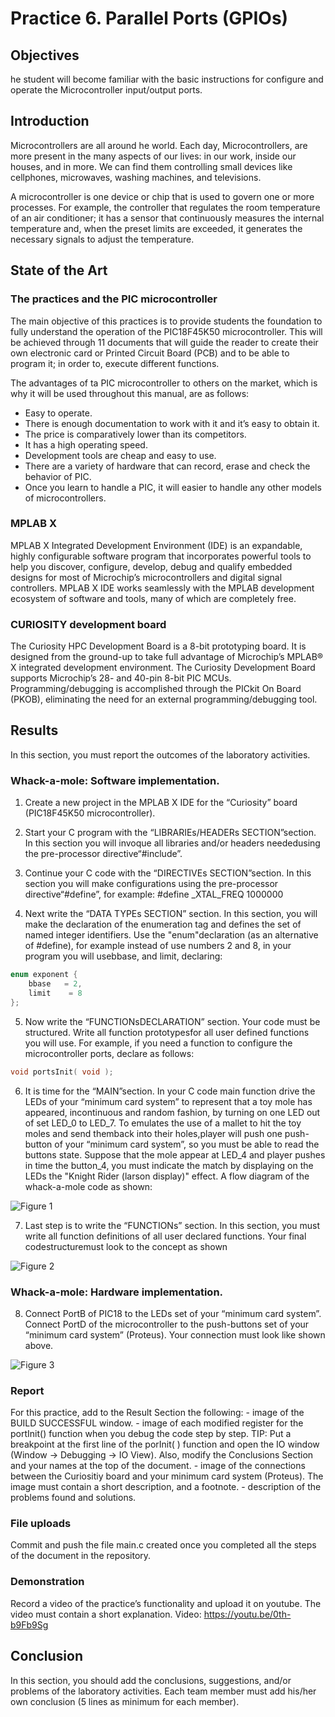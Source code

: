 # Practice 6. Parallel Ports (GPIOs)


## Objectives
he   student   will   become   familiar   with   the   basic instructions for configure and operate the Microcontroller input/output ports.

## Introduction

Microcontrollers are all around  he world. Each day, Microcontrollers, are more present in the many aspects of our lives: in our work, inside our houses, and in more. We can find them controlling small devices like cellphones, microwaves, washing machines, and televisions.

A microcontroller is one device or chip that is used to govern one or more processes. For example, the controller that regulates the room temperature of an air conditioner; it has a sensor that continuously measures the internal temperature and, when the preset limits are exceeded, it generates the necessary signals to adjust the temperature.

## State of the Art

### The practices and the PIC microcontroller

The main objective of this practices is to provide students the foundation to fully understand the operation of the PIC18F45K50 microcontroller. This will be achieved through 11 documents that will guide the reader to create their own electronic card or Printed Circuit Board (PCB) and to be able to program it; in order to, execute different functions.

The advantages of ta PIC microcontroller to others on the market, which is why it will be used throughout this manual, are as follows:

- Easy to operate.
- There is enough documentation to work with it and it’s easy to obtain it.
- The price is comparatively lower than its competitors.
- It has a high operating speed.
- Development tools are cheap and easy to use.
- There are a variety of hardware that can record, erase and check the behavior of PIC.
- Once you learn to handle a PIC, it will easier to handle any other models of microcontrollers.


### MPLAB X
MPLAB X Integrated Development Environment (IDE) is an expandable, highly configurable software program that incorporates powerful tools to help you discover, configure, develop, debug and qualify embedded designs for most of Microchip’s microcontrollers and digital signal controllers. MPLAB X IDE works seamlessly with the MPLAB development ecosystem of software and tools, many of which are completely free. 

### CURIOSITY development board
The Curiosity HPC Development Board is a 8-bit prototyping board. It is designed from the ground-up to take full advantage of Microchip’s MPLAB® X integrated development environment. The Curiosity Development Board supports Microchip’s 28- and 40-pin 8-bit PIC MCUs. Programming/debugging is accomplished through the PICkit On Board (PKOB), eliminating the need for an external programming/debugging tool.


## Results

In this section, you must report the outcomes of the laboratory activities.

###  Whack-a-mole: Software implementation.

1. Create a new project in the MPLAB X IDE for the “Curiosity” board (PIC18F45K50  microcontroller). 

2. Start your C program with the “LIBRARIEs/HEADERs SECTION”section. In this section you will invoque  all  libraries  and/or  headers  neededusing  the pre-processor directive“#include”.

3. Continue  your C code with the “DIRECTIVEs SECTION”section. In this section you will make configurations using the pre-processor directive“#define”, for example: #define \_XTAL\_FREQ 1000000

4. Next write the “DATA TYPEs SECTION” section. In this section, you will make the declaration of the enumeration tag and defines the set of named integer identifiers. Use the "enum"declaration (as an alternative of #define), for example instead of use numbers 2 and 8, in your program you will usebbase, and limit, declaring: 

```c
enum exponent {  
    bbase   = 2,
    limit    = 8 
};

```

5. Now write the “FUNCTIONsDECLARATION” section. Your code must be structured. Write all function prototypesfor all user defined functions you will use. For example, if you need a function to configure the microcontroller ports, declare as follows: 

```c
void portsInit( void );
```

6. It is time for the “MAIN”section. In your C code main function drive the LEDs of your “minimum card system” to represent that a toy mole has appeared, incontinuous and random fashion, by turning on one LED out of set LED\_0 to LED\_7. To emulates the use of a mallet to hit the toy moles and send themback into their holes,player will push one push-button of your “minimum card system”, so you must be able to read the buttons state. Suppose that the mole appear at LED\_4 and player pushes in time the  button\_4, you  must indicate the match by displaying on the LEDs the "Knight Rider (larson  display)" effect. A flow diagram of the whack-a-mole code as shown:

![Figure 1](./img/fig1.png)

7. Last step is to write the “FUNCTIONs” section. In this section, you must write all function definitions of all user declared functions. Your final codestructuremust look to the concept as shown

![Figure 2](./img/fig2.png)

### Whack-a-mole: Hardware implementation.

8. Connect PortB of PIC18 to the LEDs set of your “minimum card system”. Connect PortD of the microcontroller to the push-buttons set of your “minimum card system” (Proteus). Your connection must look like shown above. 

![Figure 3](./img/fig3.png)

### Report
For this practice, add to the Result Section the following:
    - image of the BUILD SUCCESSFUL window.
    - image of each modified register for the portInit() function when you debug the code step by step. TIP: Put a breakpoint at the first line of the porInit( ) function and open the IO window (Window → Debugging → IO View). Also, modify the Conclusions Section and your names at the top of the document.
    - image of the connections between the Curiositiy board and  your  minimum  card  system (Proteus).  The  image must contain a short description, and a footnote.
    - description of the problems found and solutions.

### File uploads
Commit and push the file main.c created once you completed all the steps of the document in the repository.

### Demonstration
Record a video of the practice’s functionality and upload it on youtube. The video must contain a short explanation.
Video: https://youtu.be/0th-b9Fb9Sg

## Conclusion

In this section, you should add the conclusions, suggestions, and/or problems of the laboratory activities. Each team member must add his/her own conclusion (5 lines as minimum for each member).
